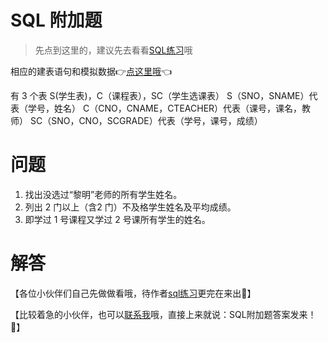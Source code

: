 # SQL 附加题

> 先点到这里的，建议先去看看[SQL练习](/codes/sql/exercise/sql_exercise.md)哦


相应的建表语句和模拟数据👉[点这里哦](/codes/sql/exercise/exer_table.md)👈

有 3 个表 S(学生表)，C（课程表），SC（学生选课表）
S（SNO，SNAME）代表（学号，姓名）
C（CNO，CNAME，CTEACHER）代表（课号，课名，教师）
SC（SNO，CNO，SCGRADE）代表（学号，课号，成绩）

# 问题
1. 找出没选过“黎明”老师的所有学生姓名。
2. 列出 2 门以上（含2 门）不及格学生姓名及平均成绩。
3. 即学过 1 号课程又学过 2 号课所有学生的姓名。

# 解答

【各位小伙伴们自己先做做看哦，待作者[sql练习](/codes/sql/exercise/sql_exercise.md)更完在来出😬】

【比较着急的小伙伴，也可以[联系我](/ABOUTME.md#🔗link)哦，直接上来就说：SQL附加题答案发来！😬】
